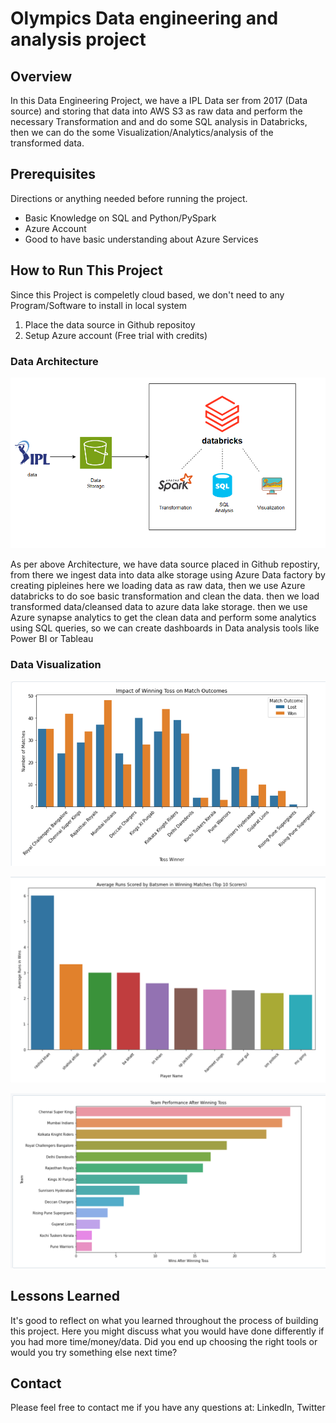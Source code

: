 # Olympics Data engineering and analysis project

## Overview

In this Data Engineering Project, we have a IPL Data ser from 2017 (Data source) and storing that data into AWS S3 as raw data and perform the necessary Transformation and and do some SQL analysis in Databricks, then we can do the some Visualization/Analytics/analysis of the transformed data.

## Prerequisites

Directions or anything needed before running the project.

- Basic Knowledge on SQL and Python/PySpark
- Azure Account
- Good to have basic understanding about Azure Services

## How to Run This Project

Since this Project is compeletly cloud based, we don't need to any Program/Software to install in local system

1. Place the data source in Github repositoy
2. Setup Azure account (Free trial with credits)

### Data Architecture

![Example architecture image](Images/Architecture.png)

As per above Architecture, we have data source placed in Github repostiry, from there we ingest data into data alke storage using Azure Data factory by creating pipleines here we loading data as raw data, then we use Azure databricks to do soe basic transformation and clean the data. then we load transformed data/cleansed data to azure data lake storage. then we use Azure synapse analytics to get the clean data and perform some analytics using SQL queries, so we can create dashboards in Data analysis tools like Power BI or Tableau

### Data Visualization

![alt-pipeline-image](Images/image1.png)

![alt-data-visuaization](Images/image2.png)

![alt-data-visuaization](Images/image3.png)

## Lessons Learned

It's good to reflect on what you learned throughout the process of building this project. Here you might discuss what you would have done differently if you had more time/money/data. Did you end up choosing the right tools or would you try something else next time?

## Contact

Please feel free to contact me if you have any questions at: LinkedIn, Twitter
